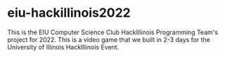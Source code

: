 # eiu-hackillinois2022
This is the EIU Computer Science Club HackIllinois Programming Team's project for 2022. This is a video game that we built in 2-3 days for the University of Illinois HackIllinois Event. 
